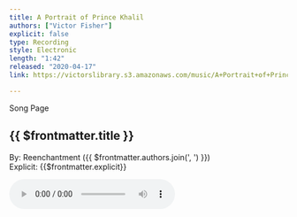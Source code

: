 ```yaml
---
title: A Portrait of Prince Khalil
authors: ["Victor Fisher"]
explicit: false
type: Recording
style: Electronic
length: "1:42"
released: "2020-04-17"
link: https://victorslibrary.s3.amazonaws.com/music/A+Portrait+of+Prince+Khalil/A+Portrait+of+Prince+Khalil.mp3

---
```


<g-link to="/song/a-portrait-of-prince-khalil">Song Page</g-link>

## {{ $frontmatter.title }}

By: <g-link to="/band/reenchantment">Reenchantment</g-link> ({{ $frontmatter.authors.join(', ') }})  
Explicit: {{$frontmatter.explicit}}

<audio controls controlsList="nodownload">
  <source :src="$frontmatter.link" type="audio/mpeg">
Your browser does not support the audio element.
</audio>
